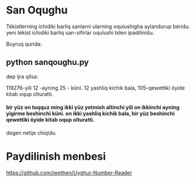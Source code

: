 # San Oqughu
Tékistlerning ichidiki barliq sanlarni ularning oqulushigha aylandurup béridu. yeni tékist ichidiki barliq san-sifirlar oqulushi bilen ipadilinidu.

Buyruq qurida:
## python sanqoughu.py
dep ijra qilsa:

119276-yili 12 -ayning 25 - küni. 12 yashliq kichik bala, 105-qewettiki öyide kitab oqup olturatti.

#### bir yüz on toqquz ming ikki yüz yetmish altinchi yili on ikkinchi ayning yigirme beshinchi  küni. on ikki yashliq kichik bala, bir yüz beshinchi qewettiki öyide kitab oqup olturatti.

degen netije chiqidu.

# Paydilinish menbesi
https://github.com/iwethen/Uyghur-Number-Reader

